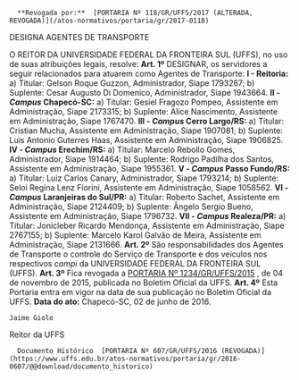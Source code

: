       **Revogada por:**  [PORTARIA Nº 118/GR/UFFS/2017 (ALTERADA, REVOGADA)](/atos-normativos/portaria/gr/2017-0118) 

   DESIGNA AGENTES DE TRANSPORTE  

 O REITOR DA UNIVERSIDADE FEDERAL DA FRONTEIRA SUL (UFFS), no uso de suas atribuições legais, resolve:   **Art. 1º** DESIGNAR, os servidores a seguir relacionados para atuarem como Agentes de Transporte: **I - Reitoria:**  a) Titular: Gelson Roque Guzzon, Administrador, Siape 1793267; b) Suplente: Cesar Augusto Di Domenico, Administrador, Siape 1943664. **II - *Campus* Chapecó-SC:**  a) Titular: Gesiel Fragozo Pompeo, Assistente em Administração, Siape 2173315; b) Suplente: Alice Nascimento, Assistente em Administração, Siape 1767470. **III - *Campus* Cerro Largo/RS:**  a) Titular: Cristian Mucha, Assistente em Administração, Siape 1907081; b) Suplente: Luis Antonio Guterres Haas, Assistente em Administração, Siape 1906825. **IV - *Campus* Erechim/RS:**  a) Titular: Marcelo Rebollo Gomes, Administrador, Siape 1914464; b) Suplente: Rodrigo Padilha dos Santos, Assistente em Administração, Siape 1955361. **V - *Campus* Passo Fundo/RS:**  a) Titular: Luiz Carlos Canary, Administrador, Siape 1793214; b) Suplente: Seloi Regina Lenz Fiorini, Assistente em Administração, Siape 1058562. **VI - *Campus* Laranjeiras do Sul/PR:**  a) Titular: Roberto Sachet, Assistente em Administração, Siape 2124409; b) Suplente: Ângelo Sergio Bueno, Assistente em Administração, Siape 1796732. **VII - *Campus* Realeza/PR:**  a) Titular: Jonicleber Ricardo Mendonça, Assistente em Administração, Siape 2767155; b) Suplente: Marcelo Karol Galvão de Meira, Assistente em Administração, Siape 2131666.   **Art. 2º** São responsabilidades dos Agentes de Transporte o controle do Serviço de Transporte e dos veículos nos respectivos *campi* da UNIVERSIDADE FEDERAL DA FRONTEIRA SUL (UFFS).   **Art. 3º** Fica revogada a [PORTARIA Nº 1234/GR/UFFS/2015](https://www.uffs.edu.br/atos-normativos/portaria/gr/2015-1234)  , de 04 de novembro de 2015, publicada no Boletim Oficial da UFFS.   **Art. 4º** Esta Portaria entra em vigor na data de sua publicação no Boletim Oficial da UFFS.      **Data do ato:** Chapecó-SC, 02 de junho de 2016.   
 

    Jaime Giolo   
 Reitor da UFFS 

      Documento Histórico  [PORTARIA Nº 607/GR/UFFS/2016 (REVOGADA)](https://www.uffs.edu.br/atos-normativos/portaria/gr/2016-0607/@@download/documento_historico)     
      